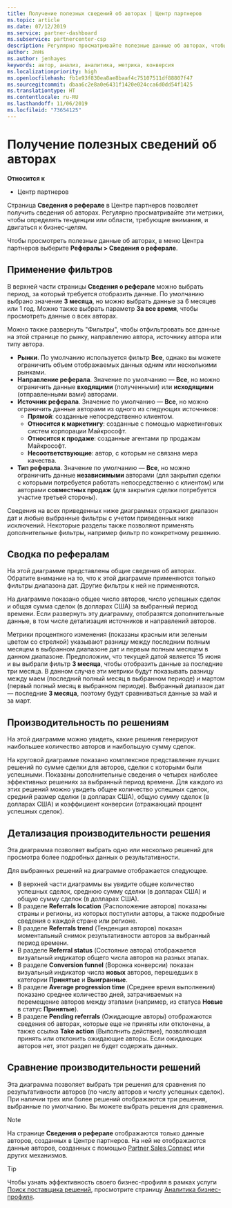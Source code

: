 ```yaml
---
title: Получение полезных сведений об авторах | Центр партнеров
ms.topic: article
ms.date: 07/12/2019
ms.service: partner-dashboard
ms.subservice: partnercenter-csp
description: Регулярно просматривайте полезные данные об авторах, чтобы определять тенденции или области, требующие внимания, и двигаться к бизнес-целям.
author: JnHs
ms.author: jenhayes
keywords: автор, анализ, аналитика, метрика, конверсия
ms.localizationpriority: high
ms.openlocfilehash: fb1e93f830ea8ae8baaf4c75107511df88807f47
ms.sourcegitcommit: dbaa6c2e8a0e6431f1420e024cca6d0dd54f1425
ms.translationtype: HT
ms.contentlocale: ru-RU
ms.lasthandoff: 11/06/2019
ms.locfileid: "73654125"
---
```

# <a name="get-referral-insights"></a>Получение полезных сведений об авторах

**Относится к**

- Центр партнеров

Страница **Сведения о реферале** в Центре партнеров позволяет получить сведения об авторах. Регулярно просматривайте эти метрики, чтобы определять тенденции или области, требующие внимания, и двигаться к бизнес-целям.

Чтобы просмотреть полезные данные об авторах, в меню Центра партнеров выберите **Рефералы > Сведения о реферале**.

## <a name="apply-filters"></a>Применение фильтров

В верхней части страницы **Сведения о реферале** можно выбрать период, за который требуется отобразить данные. По умолчанию выбрано значение **3 месяца**, но можно выбрать данные за 6 месяцев или 1 год. Можно также выбрать параметр **За все время**, чтобы просмотреть данные о всех авторах.

Можно также развернуть "Фильтры", чтобы отфильтровать все данные на этой странице по рынку, направлению автора, источнику автора или типу автора.
- **Рынки**. По умолчанию используется фильтр **Все**, однако вы можете ограничить объем отображаемых данных одним или несколькими рынками.
- **Направление реферала**. Значение по умолчанию — **Все**, но можно ограничить данные **входящими** (полученными) или **исходящими** (отправленными вами) авторами.
- **Источник реферала**. Значение по умолчанию — **Все**, но можно ограничить данные авторами из одного из следующих источников:
  - **Прямой**: созданные непосредственно клиентом.
  - **Относится к маркетингу**: созданные с помощью маркетинговых систем корпорации Майкрософт.
  - **Относится к продаже**: созданные агентами пр продажам Майкрософт.
  - **Несоответствующие**: автор, с которым не связана мера качества.
- **Тип реферала**. Значение по умолчанию — **Все**, но можно ограничить данные **независимыми** авторами (для закрытия сделки с которыми потребуется работать непосредственно с клиентом) или авторами **совместных продаж** (для закрытия сделки потребуется участие третьей стороны).

Сведения на всех приведенных ниже диаграммах отражают диапазон дат и любые выбранные фильтры с учетом приведенных ниже исключений. Некоторые разделы также позволяют применять дополнительные фильтры, например фильтр по конкретному решению.

## <a name="referrals-summary"></a>Сводка по рефералам

На этой диаграмме представлены общие сведения об авторах. Обратите внимание на то, что к этой диаграмме применяются только фильтры диапазона дат. Другие фильтры к ней не применяются. 

На диаграмме показано общее число авторов, число успешных сделок и общая сумма сделок (в долларах США) за выбранный период времени. Если развернуть эту диаграмму, отобразятся дополнительные данные, в том числе детализация источников и направлений авторов. 

Метрики процентного изменения (показаны красным или зеленым цветом со стрелкой) указывают разницу между последним полным месяцем в выбранном диапазоне дат и первым полным месяцем в данном диапазоне. Предположим, что текущей датой является 15 июня и вы выбрали фильтр **3 месяца**, чтобы отобразить данные за последние три месяца. В данном случае эти метрики будут показывать разницу между маем (последний полный месяц в выбранном периоде) и мартом (первый полный месяц в выбранном периоде). Выбранный диапазон дат — последние **3 месяца**, поэтому будут сравниваться данные за май и за март.

## <a name="performance-by-solution"></a>Производительность по решениям

На этой диаграмме можно увидеть, какие решения генерируют наибольшее количество авторов и наибольшую сумму сделок.

На круговой диаграмме показано комплексное представление лучших решений по сумме сделки для авторов, сделки с которыми были успешными. Показаны дополнительные сведения о четырех наиболее эффективных решениях за выбранный период времени. Для каждого из этих решений можно увидеть общее количество успешных сделок, средний размер сделки (в долларах США), общую сумму сделок (в долларах США) и коэффициент конверсии (отражающий процент успешных сделок).

## <a name="solution-performance-breakdown"></a>Детализация производительности решения

Эта диаграмма позволяет выбрать одно или несколько решений для просмотра более подробных данных о результативности.

Для выбранных решений на диаграмме отображается следующее.
- В верхней части диаграммы вы увидите общее количество успешных сделок, среднюю сумму сделки (в долларах США) и общую сумму сделок (в долларах США).
- В разделе **Referrals location** (Расположение авторов) показаны страны и регионы, из которых поступили авторы, а также подробные сведения о каждой стране или регионе.
- В разделе **Referrals trend** (Тенденция авторов) показан моментальный снимок результативности авторов за выбранный период времени.
- В разделе **Referral status** (Состояние автора) отображается визуальный индикатор общего числа авторов на разных этапах.
- В разделе **Conversion funnel** (Воронка конверсии) показан визуальный индикатор числа **новых** авторов, перешедших в категории **Принятые** и **Выигранные**.
- В разделе **Average progression time** (Среднее время выполнения) показано среднее количество дней, затрачиваемых на перемещение авторов между этапами (например, из статуса **Новые** в статус **Принятые**).
- В разделе **Pending referrals** (Ожидающие авторы) отображаются сведения об авторах, которые еще не приняты или отклонены, а также ссылка **Take action** (Выполнить действие), позволяющая принять или отклонить ожидающие авторы. Если ожидающих авторов нет, этот раздел не будет содержать данных.

## <a name="solution-performance-comparison"></a>Сравнение производительности решений

Эта диаграмма позволяет выбрать три решения для сравнения по результативности авторов (по числу авторов и числу успешных сделок). При наличии трех или более решений отображаются три решения, выбранные по умолчанию. Вы можете выбрать решения для сравнения.

> [!NOTE]
> На странице **Сведения о реферале** отображаются только данные авторов, созданных в Центре партнеров. На ней не отображаются данные авторов, созданных с помощью [Partner Sales Connect](https://support.microsoft.com/help/3170447/learn-to-use-partner-center-sales-connect) или других механизмов.

> [!TIP]
> Чтобы узнать эффективность своего бизнес-профиля в рамках услуги [Поиск поставщика решений](https://www.microsoft.com/solution-providers/home), просмотрите страницу [Аналитика бизнес-профиля](analyze-your-marketing-profile.md).
